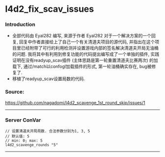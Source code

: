 # l4d2_fix_scav_issues

### Introduction

- 全部代码由 Eyal282 编写, 来源于作者 Eyal282 对于一个解决方案的一个回复, 回复中作者直接给上了自己一个有关清道夫项目的源代码, 并指出在这个项目里已经附带了可行的利用检测并设置游戏内部的签名解决清道夫开局无油桶的问题. 我将其中有利用到修复功能的代码提出编写成了一个单独的插件, 实践证明在没有readyup_scav插件 (主体思路是第一轮重置清道夫比赛两次) 的加载下, 通过/match以confogl加载插件的形式, 第一轮油桶确实存在, bug被修复了.
- 移植了readyup_scav设置局数的代码.

### Source: 
https://github.com/nagadomi/l4d2_scavenge_1st_round_skip/issues/1

<hr>

### Server ConVar
```
// 设置清道夫开局局数. 合法参数分别为1, 3, 5
// 默认值: 5
// min: 0; max: 5
l4d2_scavenge_rounds "5"
```
<hr>